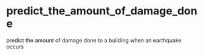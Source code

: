 # predict_the_amount_of_damage_done
predict the amount of damage done to a building when an earthquake occurs 
